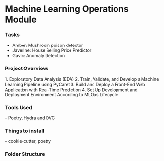 <h1>Machine Learning Operations Module</h1>
<h3>Tasks</h3>
<ul>
  <li>Amber: Mushroom poison detector</li>
  <li>Javerine: House Selling Price Predictor</li>
  <li>Gavin: Anomaly Detection</li>
</ul>

<h3> Project Overview:</h3>
1. Exploratory Data Analysis (EDA)
2. Train, Validate, and Develop a Machine Learning Pipeline using PyCaret
3. Build and Deploy a Front-End Web Application with Real-Time Prediction
4. Set Up Development and Deployment Environment According to MLOps Lifecycle

<h3> Tools Used </h3>
- Poetry, Hydra and DVC 

<h3> Things to install</h3>
- cookie-cutter, poetry

<h3> Folder Structure</h3>
